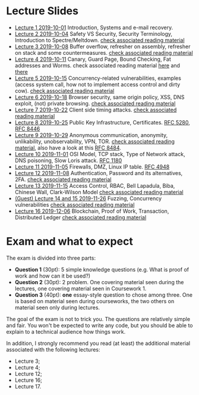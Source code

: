 # Lecture Slides

- [Lecture 1 2019-10-01](./2019-10-01.pdf) Introduction, Systems and e-mail recovery.
- [Lecture 2 2019-10-04](./2019-10-04.pdf) Safety VS Security, Security Terminology, Introduction to Spectre/Meltdown. [check associated reading material](https://github.com/bris-sys-sec/reading/tree/master/lecture2-specter-meltdown)
- [Lecture 3 2019-10-08](./2019-10-08.pdf) Buffer overflow, refresher on assembly, refresher on stack and some countermeasures. [check associated reading material](https://github.com/bris-sys-sec/reading/tree/master/lecture3-buffer-overflow)
- [Lecture 4 2019-10-11](./2019-10-11.pdf) Canary, Guard Page, Bound Checking, Fat addresses and Worms. check associated reading material [here](https://github.com/bris-sys-sec/reading/tree/master/lecture3-buffer-overflow) and [there](https://github.com/bris-sys-sec/reading/tree/master/lecture4-worms)
- [Lecture 5 2019-10-15](./2019-10-15.pdf) Concurrency-related vulnerabilities, examples (access system call, how not to implement access control and dirty cow). [check associated reading material](https://github.com/bris-sys-sec/reading/tree/master/lecture5-concurrency)
- [Lecture 6 2019-10-18](./2019-10-18.pdf) Browser security, same origin policy, XSS, DNS exploit, (not) private browsing. [check associated reading material](https://github.com/bris-sys-sec/reading/tree/master/lecture6-browser)
- [Lecture 7 2019-10-22](./2019-10-22.pdf) Client side timing attacks. [check associated reading material](https://github.com/bris-sys-sec/reading/tree/master/lecture7-timing-attack)
- [Lecture 8 2019-10-25](./2019-10-25.pdf) Public Key Infrastructure, Certificates. [RFC 5280](https://tools.ietf.org/html/rfc5280), [RFC 8446](https://tools.ietf.org/html/rfc8446)
- [Lecture 9 2019-10-29](./2019-10-29.pdf) Anonymous communication, anonymity, unlikability, unobservability, VPN, TOR. [check associated reading material](https://github.com/bris-sys-sec/reading/tree/master/lecture9-anonimity), also have a look at this [RFC 8484](https://tools.ietf.org/html/rfc8484).
- [Lecture 10 2019-11-01](./2019-11-01.pdf) OSI Model, TCP stack, Type of Network attack, DNS poisoning, Slow Loris attack. [RFC 1180](https://tools.ietf.org/html/rfc1180)
- [Lecture 11 2019-11-05](./2019-11-05.pdf) Firewalls, DMZ, Linux IP table. [RFC 4948](https://tools.ietf.org/html/rfc4948)
- [Lecture 12 2019-11-08](./2019-11-08.pdf) Authentication, Password and its alternatives, 2FA. [check associated reading material](https://github.com/bris-sys-sec/reading/tree/master/lecture11-authentication)
- [Lecture 13 2019-11-15](./2019-11-15.pdf) Access Control, RBAC, Bell Lapadula, Biba, Chinese Wall, Clark-Wilson Model [check associated reading material](https://github.com/bris-sys-sec/reading/tree/master/lecture12-access-control)
- [(Guest) Lecture 14 and 15 2019-11-26](./2019-11-26.pdf) Fuzzing, Concurrency vulnerabilities [check associated reading material](https://github.com/bris-sys-sec/reading/tree/master/lecture14-fuzzing)
- [Lecture 16 2019-12-06](./2019-12-06.pdf) Blockchain, Proof of Work, Transaction, Distributed Ledger [check associated reading material](https://github.com/bris-sys-sec/reading/tree/master/lecture16-blockchain)

# Exam and what to expect

The exam is divided into three parts:
- **Question 1** (30pt): 5 simple knowledge questions (e.g. What is proof of work and how can it be used?)
- **Question 2** (30pt): 2 problem. One covering material seen during the lectures, one covering material seen in Coursework 1.
- **Question 3** (40pt): **one** essay-style question to chose among three. One is based on material seen during courseworks, the two others on material seen only during lectures.

The goal of the exam is not to trick you. The questions are relatively simple and fair.
You won't be expected to write any code, but you should be able to explain to a technical audience how things work.

In addition, I strongly recommend you read (at least) the additional material associated with the following lectures:
- Lecture 3;
- Lecture 4;
- Lecture 12;
- Lecture 16;
- Lecture 17.

